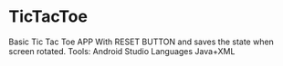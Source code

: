 # TicTacToe



Basic Tic Tac Toe APP With RESET BUTTON and saves the state when screen rotated.
Tools: 
Android Studio
Languages 
Java+XML
